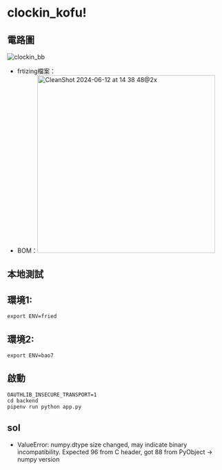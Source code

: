# clockin_kofu!

## 電路圖
![clockin_bb](https://github.com/Timothychen00/clockin_kofu/assets/52665482/7bc5bd4b-77b4-4d14-bb3c-ff95fd1646ba)

- frtizing檔案：
- BOM：<img width="412" alt="CleanShot 2024-06-12 at 14 38 48@2x" src="https://github.com/Timothychen00/clockin_kofu/assets/52665482/281463ea-d02b-4d0f-a982-1448d4b75658">

## 本地測試
## 環境1:
```
export ENV=fried
```
## 環境2:
```
export ENV=bao7
```
## 啟動
```
OAUTHLIB_INSECURE_TRANSPORT=1 
cd backend
pipenv run python app.py
```

## sol
- ValueError: numpy.dtype size changed, may indicate binary incompatibility. Expected 96 from C header, got 88 from PyObject
    -> numpy version